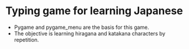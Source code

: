 # Typing game for learning Japanese
- Pygame and pygame_menu are the basis for this game.
- The objective is learning hiragana and katakana characters by repetition.
